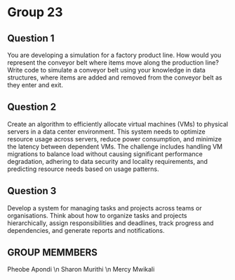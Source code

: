 # Group 23

## Question 1

You are developing a simulation for a factory product line. How would you represent the conveyor belt where items move along the production line?  Write code to simulate a conveyor belt using your knowledge in data structures, where items are added and removed from the conveyor belt as they enter and exit.

## Question 2

Create an algorithm to efficiently allocate virtual machines (VMs) to physical servers in a data center environment. This system needs to optimize resource usage across servers, reduce power consumption, and minimize the latency between dependent VMs. The challenge includes handling VM migrations to balance load without causing significant performance degradation, adhering to data security and locality requirements, and predicting resource needs based on usage patterns.


## Question 3


Develop a system for managing tasks and projects across teams or organisations. Think about how to organize tasks and projects hierarchically, assign responsibilities and deadlines, track progress and dependencies, and generate reports and notifications.
## GROUP MEMMBERS
Pheobe Apondi \n Sharon Murithi \n Mercy Mwikali
